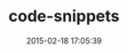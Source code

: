 ---
layout: post
title:  "code-snippets"
repo:   "jrobertson/code-snippets"
date:   2015-02-18 17:05:39
gemurl: https://github.com/jrobertson/code-snippets
---